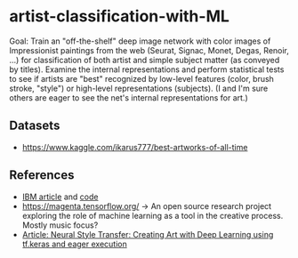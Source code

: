 # artist-classification-with-ML
Goal: Train an "off-the-shelf" deep image network with color images of Impressionist paintings from the web (Seurat, Signac, Monet, Degas, Renoir, ...) for classification of both artist and simple subject matter (as conveyed by titles).  Examine the internal representations and perform statistical tests to see if artists are "best" recognized by low-level features (color, brush stroke, "style") or high-level representations (subjects).  (I and I'm sure others are eager to see the net's internal representations for art.)

## Datasets
* https://www.kaggle.com/ikarus777/best-artworks-of-all-time

## References
* [IBM article](https://developer.ibm.com/patterns/classify-art-using-tensorflow-model/) and [code](https://github.com/IBM/tensorflow-kubernetes-art-classification)
* https://magenta.tensorflow.org/ -> An open source research project exploring the role of machine learning as a tool in the creative process. Mostly music focus?
* [Article: Neural Style Transfer: Creating Art with Deep Learning using tf.keras and eager execution](https://medium.com/tensorflow/neural-style-transfer-creating-art-with-deep-learning-using-tf-keras-and-eager-execution-7d541ac31398)